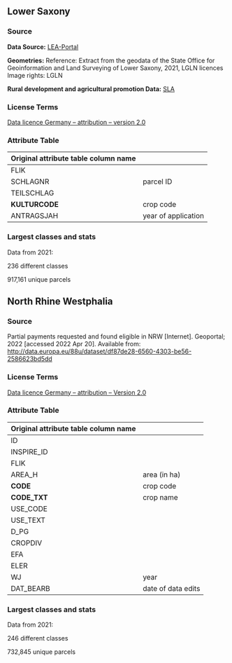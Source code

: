 ## Lower Saxony
### Source
**Data Source:** [LEA-Portal](https://sla.niedersachsen.de/landentwicklung/LEA/)

**Geometries:** Reference: Extract from the geodata of the State Office for Geoinformation and Land Surveying of Lower Saxony, 2021, LGLN licences Image rights: LGLN

**Rural development and agricultural promotion Data:** [SLA](https://www.sla.niedersachsen.de/landentwicklung/anwendungen/leaportal/landentwicklung-und-agrarfoerderung-auskunftsdienste-86779.html)

### License Terms
[Data licence Germany – attribution – version 2.0](https://www.govdata.de/dl-de/by-2-0)

### Attribute Table
| Original attribute table column name |           |
| ------------------------------------ | --------- |
| FLIK | |
| SCHLAGNR | parcel ID |
| TEILSCHLAG | |
| **KULTURCODE** | crop code |
| ANTRAGSJAH | year of application |

### Largest classes and stats
Data from 2021:

236 different classes

917,161 unique parcels

## North Rhine Westphalia

### Source
Partial payments requested and found eligible in NRW [Internet]. Geoportal; 2022 [accessed 2022 Apr 20]. Available from: http://data.europa.eu/88u/dataset/df87de28-6560-4303-be56-2586623bd5dd

### License Terms
[Data licence Germany – attribution – Version 2.0](https://www.govdata.de/dl-de/by-2-0)


### Attribute Table
| Original attribute table column name |           |
| ------------------------------------ | --------- |
| ID | |
| INSPIRE_ID | |
| FLIK | |
| AREA_H | area (in ha) |
| **CODE** | crop code |
| **CODE_TXT** | crop name |
| USE_CODE | |
| USE_TEXT | |
| D_PG | |
| CROPDIV | |
| EFA | |
| ELER | |
| WJ | year |
| DAT_BEARB | date of data edits |

### Largest classes and stats
Data from 2021:

246 different classes

732,845 unique parcels